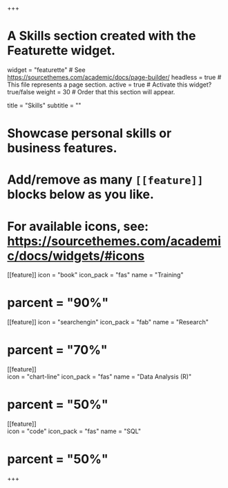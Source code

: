 +++
# A Skills section created with the Featurette widget.
widget = "featurette"  # See https://sourcethemes.com/academic/docs/page-builder/
headless = true  # This file represents a page section.
active = true  # Activate this widget? true/false
weight = 30  # Order that this section will appear.

title = "Skills"
subtitle = ""

# Showcase personal skills or business features.
# 
# Add/remove as many `[[feature]]` blocks below as you like.
# 
# For available icons, see: https://sourcethemes.com/academic/docs/widgets/#icons

  
[[feature]]
  icon = "book"
  icon_pack = "fas"
  name = "Training"
#  parcent = "90%"  
  
  
[[feature]]
  icon = "searchengin"
  icon_pack = "fab"
  name = "Research"
#  parcent = "70%"
  
[[feature]]  
  icon = "chart-line"
  icon_pack = "fas"
  name = "Data Analysis (R)"
#  parcent = "50%" 

[[feature]]  
  icon = "code"
  icon_pack = "fas"
  name = "SQL"
#  parcent = "50%" 
  
+++
